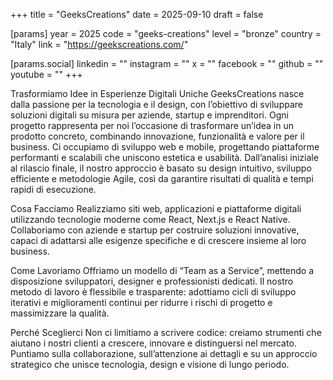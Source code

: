 +++
title = "GeeksCreations"
date = 2025-09-10
draft = false

[params]
year = 2025
code = "geeks-creations"
level = "bronze"
country = "Italy"
link = "https://geekscreations.com/"

[params.social]
linkedin = ""
instagram = ""
x = ""
facebook = ""
github = ""
youtube = ""
+++

Trasformiamo Idee in Esperienze Digitali Uniche
GeeksCreations nasce dalla passione per la tecnologia e il design, con l’obiettivo di sviluppare soluzioni digitali su misura per aziende, startup e imprenditori. Ogni progetto rappresenta per noi l’occasione di trasformare un’idea in un prodotto concreto, combinando innovazione, funzionalità e valore per il business.
Ci occupiamo di sviluppo web e mobile, progettando piattaforme performanti e scalabili che uniscono estetica e usabilità. Dall’analisi iniziale al rilascio finale, il nostro approccio è basato su design intuitivo, sviluppo efficiente e metodologie Agile, così da garantire risultati di qualità e tempi rapidi di esecuzione.

Cosa Facciamo
 Realizziamo siti web, applicazioni e piattaforme digitali utilizzando tecnologie moderne come React, Next.js e React Native. Collaboriamo con aziende e startup per costruire soluzioni innovative, capaci di adattarsi alle esigenze specifiche e di crescere insieme al loro business.

Come Lavoriamo
 Offriamo un modello di “Team as a Service”, mettendo a disposizione sviluppatori, designer e professionisti dedicati. Il nostro metodo di lavoro è flessibile e trasparente: adottiamo cicli di sviluppo iterativi e miglioramenti continui per ridurre i rischi di progetto e massimizzare la qualità.

Perché Sceglierci
 Non ci limitiamo a scrivere codice: creiamo strumenti che aiutano i nostri clienti a crescere, innovare e distinguersi nel mercato. Puntiamo sulla collaborazione, sull’attenzione ai dettagli e su un approccio strategico che unisce tecnologia, design e visione di lungo periodo.